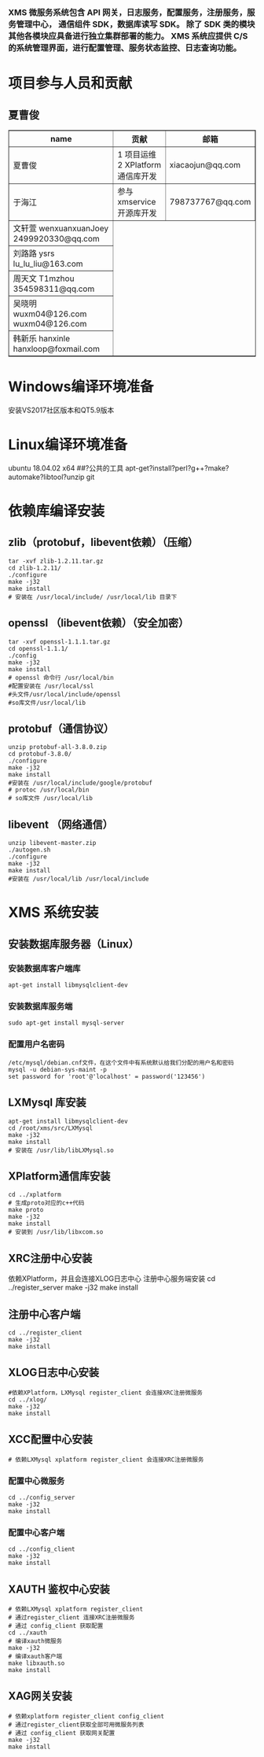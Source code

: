 
###  XMS 微服务系统包含 API 网关，日志服务，配置服务，注册服务，服务管理中心， 通信组件 SDK，数据库读写 SDK。 除了 SDK 类的模块其他各模块应具备进行独立集群部署的能力。 XMS 系统应提供 C/S 的系统管理界面，进行配置管理、服务状态监控、日志查询功能。 

# 项目参与人员和贡献
## 夏曹俊 

<table border=1>
<tr>
<th>name</th>
<th>贡献</th>
<th>邮箱</th>
</tr>
<tr>
<td>
夏曹俊
</td>
<td>
1 项目运维<br>
2 XPlatform通信库开发
</td>
<td>
xiacaojun@qq.com
</td>
    


    
</tr>
    
    
<tr><td>
于海江
</td>
<td>
参与xmservice开源库开发
</td>
<td>
798737767@qq.com
</td>
</tr>
<tr><td> 文轩萱	wenxuanxuanJoey	2499920330@qq.com</td></tr>
<tr><td> 刘路路	ysrs 	lu_lu_liu@163.com  </td></tr>
<tr><td> 周天文	T1mzhou	354598311@qq.com</td></tr>
<tr><td> 吴晓明	wuxm04@126.com	wuxm04@126.com</td></tr>
<tr><td> 韩新乐	hanxinle	hanxloop@foxmail.com</td></tr>



</table>



# Windows编译环境准备
安装VS2017社区版本和QT5.9版本
# Linux编译环境准备
ubuntu 18.04.02 x64
##?公共的工具
    apt-get?install?perl?g++?make?automake?libtool?unzip git
# 依赖库编译安装
## zlib（protobuf，libevent依赖）（压缩）
    tar -xvf zlib-1.2.11.tar.gz
    cd zlib-1.2.11/
    ./configure
    make -j32
    make install
    # 安装在 /usr/local/include/ /usr/local/lib 目录下

## openssl （libevent依赖）（安全加密）
    tar -xvf openssl-1.1.1.tar.gz
    cd openssl-1.1.1/
    ./config
    make -j32
    make install
    # openssl 命令行 /usr/local/bin
    #配置安装在 /usr/local/ssl 
    #头文件/usr/local/include/openssl
    #so库文件/usr/local/lib
## protobuf（通信协议）
    unzip protobuf-all-3.8.0.zip
    cd protobuf-3.8.0/
    ./configure
    make -j32
    make install
    #安装在 /usr/local/include/google/protobuf 
    # protoc /usr/local/bin
    # so库文件 /usr/local/lib
## libevent （网络通信）
    unzip libevent-master.zip
    ./autogen.sh
    ./configure
    make -j32
    make install
    #安装在 /usr/local/lib /usr/local/include


# XMS 系统安装

## 安装数据库服务器（Linux）
### 安装数据库客户端库
    apt-get install libmysqlclient-dev
### 安装数据库服务端
    sudo apt-get install mysql-server
### 配置用户名密码
    /etc/mysql/debian.cnf文件，在这个文件中有系统默认给我们分配的用户名和密码
    mysql -u debian-sys-maint -p 
    set password for 'root'@'localhost' = password('123456')
## LXMysql 库安装
    apt-get install libmysqlclient-dev
    cd /root/xms/src/LXMysql
    make -j32
    make install
    # 安装在 /usr/lib/libLXMysql.so
## XPlatform通信库安装
    cd ../xplatform
    # 生成proto对应的c++代码
    make proto  
    make -j32
    make install
    # 安装到 /usr/lib/libxcom.so
## XRC注册中心安装
依赖XPlatform，并且会连接XLOG日志中心
注册中心服务端安装
    cd ../register_server
    make -j32
    make install
## 注册中心客户端
    cd ../register_client
    make -j32
    make install
## XLOG日志中心安装
    #依赖XPlatform，LXMysql register_client 会连接XRC注册微服务
    cd ../xlog/
    make -j32
    make install
## XCC配置中心安装
    # 依赖LXMysql xplatform register_client 会连接XRC注册微服务
### 配置中心微服务
    cd ../config_server
    make -j32
    make install
### 配置中心客户端
    cd ../config_client
    make -j32
    make install
## XAUTH 鉴权中心安装
    # 依赖LXMysql xplatform register_client 
    # 通过register_client 连接XRC注册微服务
    # 通过 config_client 获取配置
    cd ../xauth
    # 编译xauth微服务
    make -j32  
    # 编译xauth客户端
    make libxauth.so
    make install
## XAG网关安装
    # 依赖xplatform register_client config_client
    # 通过register_client获取全部可用微服务列表
    # 通过 config_client 获取网关配置
    make -j32
    make install
